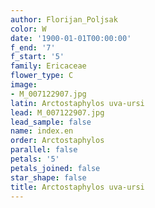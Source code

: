 ```yaml
---
author: Florijan_Poljsak
color: W
date: '1900-01-01T00:00:00'
f_end: '7'
f_start: '5'
family: Ericaceae
flower_type: C
image:
- M_007122907.jpg
latin: Arctostaphylos uva-ursi
lead: M_007122907.jpg
lead_sample: false
name: index.en
order: Arctostaphylos
parallel: false
petals: '5'
petals_joined: false
star_shape: false
title: Arctostaphylos uva-ursi
---
```

